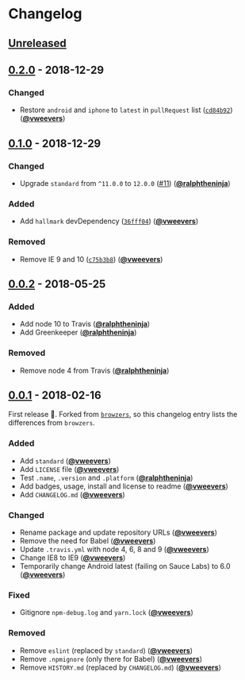 # Changelog

## [Unreleased][unreleased]

## [0.2.0] - 2018-12-29

### Changed

- Restore `android` and `iphone` to `latest` in `pullRequest` list ([`cd84b92`](https://github.com/airtap/browsers/commit/cd84b92)) ([**@vweevers**](https://github.com/vweevers))

## [0.1.0] - 2018-12-29

### Changed

- Upgrade `standard` from `^11.0.0` to `12.0.0` ([#11](https://github.com/airtap/browsers/issues/11)) ([**@ralphtheninja**](https://github.com/ralphtheninja))

### Added

- Add `hallmark` devDependency ([`36fff04`](https://github.com/airtap/browsers/commit/36fff04)) ([**@vweevers**](https://github.com/vweevers))

### Removed

- Remove IE 9 and 10 ([`c75b3b8`](https://github.com/airtap/browsers/commit/c75b3b8)) ([**@vweevers**](https://github.com/vweevers))

## [0.0.2] - 2018-05-25

### Added

- Add node 10 to Travis ([**@ralphtheninja**](https://github.com/ralphtheninja))
- Add Greenkeeper ([**@ralphtheninja**](https://github.com/ralphtheninja))

### Removed

- Remove node 4 from Travis ([**@ralphtheninja**](https://github.com/ralphtheninja))

## [0.0.1] - 2018-02-16

First release :seedling:. Forked from [`browzers`](https://github.com/algolia/browzers), so this changelog entry lists the differences from `browzers`.

### Added

- Add `standard` ([**@vweevers**](https://github.com/vweevers))
- Add `LICENSE` file ([**@vweevers**](https://github.com/vweevers))
- Test `.name`, `.version` and `.platform` ([**@ralphtheninja**](https://github.com/ralphtheninja))
- Add badges, usage, install and license to readme ([**@vweevers**](https://github.com/vweevers))
- Add `CHANGELOG.md` ([**@vweevers**](https://github.com/vweevers))

### Changed

- Rename package and update repository URLs ([**@vweevers**](https://github.com/vweevers))
- Remove the need for Babel ([**@vweevers**](https://github.com/vweevers))
- Update `.travis.yml` with node 4, 6, 8 and 9 ([**@vweevers**](https://github.com/vweevers))
- Change IE8 to IE9 ([**@vweevers**](https://github.com/vweevers))
- Temporarily change Android latest (failing on Sauce Labs) to 6.0 ([**@vweevers**](https://github.com/vweevers))

### Fixed

- Gitignore `npm-debug.log` and `yarn.lock` ([**@vweevers**](https://github.com/vweevers))

### Removed

- Remove `eslint` (replaced by `standard`) ([**@vweevers**](https://github.com/vweevers))
- Remove `.npmignore` (only there for Babel) ([**@vweevers**](https://github.com/vweevers))
- Remove `HISTORY.md` (replaced by `CHANGELOG.md`) ([**@vweevers**](https://github.com/vweevers))

[unreleased]: https://github.com/airtap/browsers/compare/v0.2.0...HEAD

[0.2.0]: https://github.com/airtap/browsers/compare/v0.1.0...v0.2.0

[0.1.0]: https://github.com/airtap/browsers/compare/v0.0.2...v0.1.0

[0.0.2]: https://github.com/airtap/browsers/compare/v0.0.1...v0.0.2

[0.0.1]: https://github.com/airtap/browsers/compare/v0.0.0...v0.0.1
